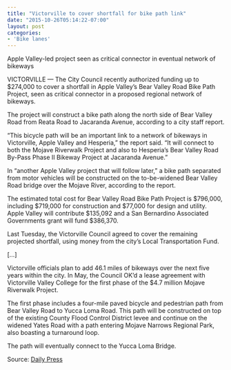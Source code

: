 ```yaml
---
title: "Victorville to cover shortfall for bike path link"
date: "2015-10-26T05:14:22-07:00"
layout: post
categories:
- 'Bike lanes'
---
```


Apple Valley-led project seen as critical connector in eventual network of bikeways

VICTORVILLE — The City Council recently authorized funding up to $274,000 to cover a shortfall in Apple Valley’s Bear Valley Road Bike Path Project, seen as critical connector in a proposed regional network of bikeways.

The project will construct a bike path along the north side of Bear Valley Road from Reata Road to Jacaranda Avenue, according to a city staff report.

“This bicycle path will be an important link to a network of bikeways in Victorville, Apple Valley and Hesperia,” the report said. “It will connect to both the Mojave Riverwalk Project and also to Hesperia’s Bear Valley Road By-Pass Phase II Bikeway Project at Jacaranda Avenue.”

In “another Apple Valley project that will follow later,” a bike path separated from motor vehicles will be constructed on the to-be-widened Bear Valley Road bridge over the Mojave River, according to the report.

The estimated total cost for Bear Valley Road Bike Path Project is $796,000, including $719,000 for construction and $77,000 for design and utility. Apple Valley will contribute $135,092 and a San Bernardino Associated Governments grant will fund $386,370.

Last Tuesday, the Victorville Council agreed to cover the remaining projected shortfall, using money from the city’s Local Transportation Fund.

\[…\]

Victorville officials plan to add 46.1 miles of bikeways over the next five years within the city. In May, the Council OK’d a lease agreement with Victorville Valley College for the first phase of the $4.7 million Mojave Riverwalk Project.

The first phase includes a four-mile paved bicycle and pedestrian path from Bear Valley Road to Yucca Loma Road. This path will be constructed on top of the existing County Flood Control District levee and continue on the widened Yates Road with a path entering Mojave Narrows Regional Park, also boasting a turnaround loop.

The path will eventually connect to the Yucca Loma Bridge.

Source: [Daily Press](http://www.vvdailypress.com/article/20151025/NEWS/151029815)